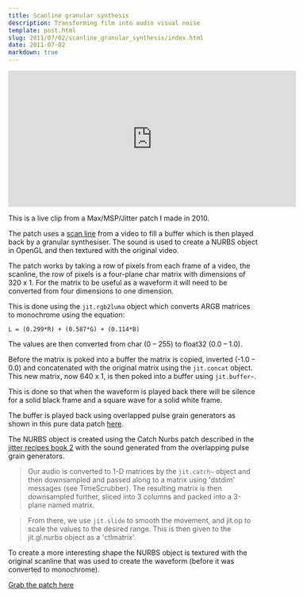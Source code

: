 ```yaml
---
title: Scanline granular synthesis
description: Transforming film into audio visual noise
template: post.html
slug: 2011/07/02/scanline_granular_synthesis/index.html
date: 2011-07-02
markdown: true
---
```


<iframe src="http://player.vimeo.com/video/25905946"
        width="580" height="275" frameborder="0"> </iframe>

This is a live clip from a Max/MSP/Jitter patch I made in 2010.

The patch uses a [scan line](http://en.wikipedia.org/wiki/Scan_line) from a
video to fill a buffer which is then played back by a granular synthesiser. The
sound is used to create a NURBS object in OpenGL and then textured with the
original video.

The patch works by taking a row of pixels from each frame of a video, the
scanline, the row of pixels is a four-plane char matrix with dimensions of 320
x 1. For the matrix to be useful as a waveform it will need to be converted
from four dimensions to one dimension.

This is done using the ``jit.rgb2luma`` object which converts ARGB matrices to
monochrome using the equation:

    L = (0.299*R) + (0.587*G) + (0.114*B)

The values are then converted from char (0 – 255) to float32 (0.0 – 1.0).

Before the matrix is poked into a buffer the matrix is copied, inverted (-1.0 –
0.0) and concatenated with the original matrix using the ``jit.concat`` object.
This new matrix, now 640 x 1, is then poked into a buffer using ``jit.buffer~``.

This is done so that when the waveform is played back there will be silence for
a solid black frame and a square wave for a solid white frame.

The buffer is played back using overlapped pulse grain generators as shown in
this pure data patch [here](http://www.nullpointer.co.uk/content/?p=353).

The NURBS object is created using the Catch Nurbs patch described in the
[jitter recipes book 2][1] with the sound generated from the overlapping pulse
grain generators.

   [1]: http://cycling74.com/2006/02/14/jitter-recipes-book-2/

> Our audio is converted to 1-D matrices by the ``jit.catch~`` object and then
> downsampled and passed along to a matrix using 'dstdim' messages
> (see TimeScrubber). The resulting matrix is then downsampled further, sliced
> into 3 columns and packed into a 3-plane named matrix.

> From there, we use ``jit.slide`` to smooth the movement, and jit.op to scale
> the values to the desired range. This is then given to the jit.gl.nurbs object
> as a 'ctlmatrix'.

To create a more interesting shape the NURBS object is textured with the
original scanline that was used to create the waveform (before it was converted
to monochrome).

[Grab the patch here](https://github.com/davebrent/dbp/)
